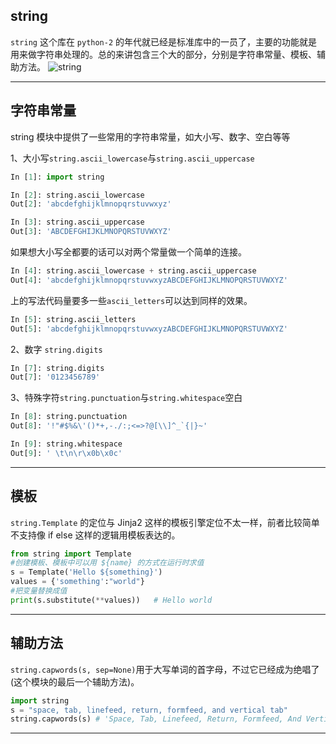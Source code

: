 ## string
`string` 这个库在 `python-2` 的年代就已经是标准库中的一员了，主要的功能就是用来做字符串处理的。总的来讲包含三个大的部分，分别是字符串常量、模板、辅助方法。
![string](static/2020-13/string.png)

---

## 字符串常量
string 模块中提供了一些常用的字符串常量，如大小写、数字、空白等等

1、大小写`string.ascii_lowercase`与`string.ascii_uppercase`
```python
In [1]: import string                                                           

In [2]: string.ascii_lowercase                                                  
Out[2]: 'abcdefghijklmnopqrstuvwxyz'

In [3]: string.ascii_uppercase                                                  
Out[3]: 'ABCDEFGHIJKLMNOPQRSTUVWXYZ'
```
如果想大小写全都要的话可以对两个常量做一个简单的连接。
```python
In [4]: string.ascii_lowercase + string.ascii_uppercase                         
Out[4]: 'abcdefghijklmnopqrstuvwxyzABCDEFGHIJKLMNOPQRSTUVWXYZ'
```
上的写法代码量要多一些`ascii_letters`可以达到同样的效果。
```python
In [5]: string.ascii_letters                                                    
Out[5]: 'abcdefghijklmnopqrstuvwxyzABCDEFGHIJKLMNOPQRSTUVWXYZ'
```

2、数字 `string.digits`
```python
In [7]: string.digits                                                           
Out[7]: '0123456789'
```

3、特殊字符`string.punctuation`与`string.whitespace`空白
```python
In [8]: string.punctuation                                                      
Out[8]: '!"#$%&\'()*+,-./:;<=>?@[\\]^_`{|}~'

In [9]: string.whitespace                                                       
Out[9]: ' \t\n\r\x0b\x0c'
```
---

## 模板
`string.Template` 的定位与 Jinja2 这样的模板引擎定位不太一样，前者比较简单不支持像 if  else 这样的逻辑用模板表达的。
```python
from string import Template
#创建模板、模板中可以用 ${name} 的方式在运行时求值
s = Template('Hello ${something}')
values = {'something':"world"}
#把变量替换成值
print(s.substitute(**values))   # Hello world
```
---

## 辅助方法
`string.capwords(s, sep=None)`用于大写单词的首字母，不过它已经成为绝唱了(这个模块的最后一个辅助方法)。
```python
import string
s = "space, tab, linefeed, return, formfeed, and vertical tab"
string.capwords(s) # 'Space, Tab, Linefeed, Return, Formfeed, And Vertical Tab'
```
---